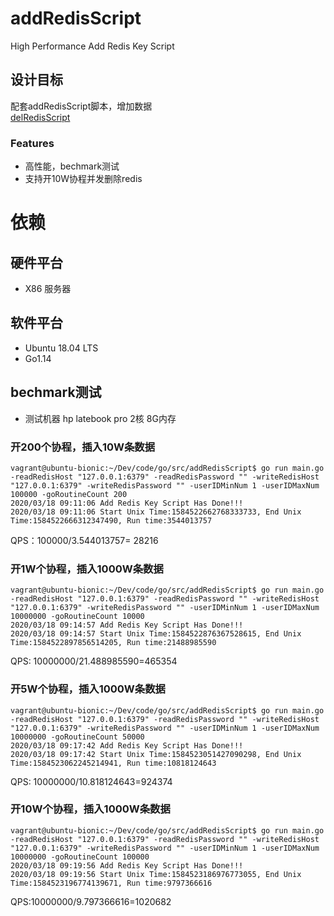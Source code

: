 # addRedisScript
High Performance Add Redis Key Script

## 设计目标
配套addRedisScript脚本，增加数据   
 [delRedisScript](https://github.com/iooikaak/delRedisScript)

### Features
- 高性能，bechmark测试
- 支持开10W协程并发删除redis

#	依赖
## 硬件平台
- X86 服务器

## 软件平台
- Ubuntu 18.04 LTS
- Go1.14

## bechmark测试
- 测试机器
hp latebook pro 2核 8G内存 

### 开200个协程，插入10W条数据
```
vagrant@ubuntu-bionic:~/Dev/code/go/src/addRedisScript$ go run main.go -readRedisHost "127.0.0.1:6379" -readRedisPassword "" -writeRedisHost "127.0.0.1:6379" -writeRedisPassword "" -userIDMinNum 1 -userIDMaxNum 100000 -goRoutineCount 200
2020/03/18 09:11:06 Add Redis Key Script Has Done!!!
2020/03/18 09:11:06 Start Unix Time:1584522662768333733, End Unix Time:1584522666312347490, Run time:3544013757
```
QPS：100000/3.544013757= 28216
### 开1W个协程，插入1000W条数据
```
vagrant@ubuntu-bionic:~/Dev/code/go/src/addRedisScript$ go run main.go -readRedisHost "127.0.0.1:6379" -readRedisPassword "" -writeRedisHost "127.0.0.1:6379" -writeRedisPassword "" -userIDMinNum 1 -userIDMaxNum 10000000 -goRoutineCount 10000
2020/03/18 09:14:57 Add Redis Key Script Has Done!!!
2020/03/18 09:14:57 Start Unix Time:1584522876367528615, End Unix Time:1584522897856514205, Run time:21488985590 
```
QPS: 10000000/21.488985590=465354
### 开5W个协程，插入1000W条数据
```
vagrant@ubuntu-bionic:~/Dev/code/go/src/addRedisScript$ go run main.go -readRedisHost "127.0.0.1:6379" -readRedisPassword "" -writeRedisHost "127.0.0.1:6379" -writeRedisPassword "" -userIDMinNum 1 -userIDMaxNum 10000000 -goRoutineCount 50000
2020/03/18 09:17:42 Add Redis Key Script Has Done!!!
2020/03/18 09:17:42 Start Unix Time:1584523051427090298, End Unix Time:1584523062245214941, Run time:10818124643 
```
QPS: 10000000/10.818124643=924374
### 开10W个协程，插入1000W条数据
```
vagrant@ubuntu-bionic:~/Dev/code/go/src/addRedisScript$ go run main.go -readRedisHost "127.0.0.1:6379" -readRedisPassword "" -writeRedisHost "127.0.0.1:6379" -writeRedisPassword "" -userIDMinNum 1 -userIDMaxNum 10000000 -goRoutineCount 100000
2020/03/18 09:19:56 Add Redis Key Script Has Done!!!
2020/03/18 09:19:56 Start Unix Time:1584523186976773055, End Unix Time:1584523196774139671, Run time:9797366616 
```
QPS:10000000/9.797366616=1020682